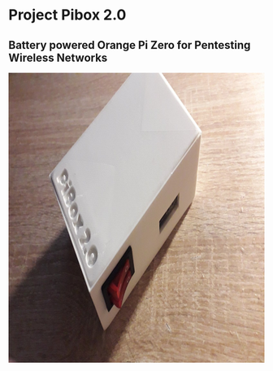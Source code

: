 # Project Pibox 2.0
## Battery powered Orange Pi Zero for Pentesting Wireless Networks
<p align="center">
  <img width="1000" height="570" src="https://github.com/iBlz/project-pibox2.0/blob/main/images/0-02-05-7d6ff82b36e8c9e3e23a878f96da85b65861d053c9d77796b07d9a4b21b2c25a_ef5f2e9d4a503164.jpg">
</p>
